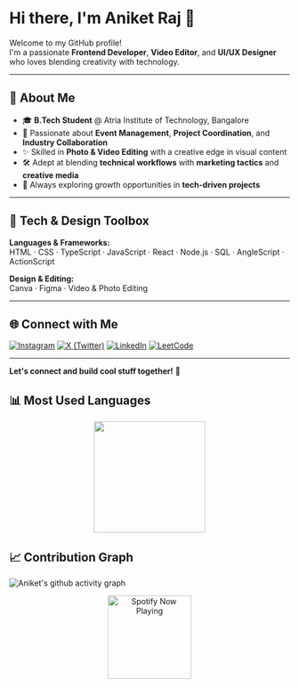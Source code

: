 # Hi there, I'm Aniket Raj 👋

Welcome to my GitHub profile!  
I'm a passionate **Frontend Developer**, **Video Editor**, and **UI/UX Designer** who loves blending creativity with technology.

---

## 🚀 About Me

- 🎓 **B.Tech Student** @ Atria Institute of Technology, Bangalore
- 🎯 Passionate about **Event Management**, **Project Coordination**, and **Industry Collaboration**
- ✨ Skilled in **Photo & Video Editing** with a creative edge in visual content
- 🛠️ Adept at blending **technical workflows** with **marketing tactics** and **creative media**
- 🌱 Always exploring growth opportunities in **tech-driven projects**

---

## 🧰 Tech & Design Toolbox

**Languages & Frameworks:**  
HTML · CSS · TypeScript · JavaScript · React · Node.js · SQL · AngleScript · ActionScript

**Design & Editing:**  
Canva · Figma · Video & Photo Editing

---

## 🌐 Connect with Me

[![Instagram](https://img.shields.io/badge/-Instagram-833AB4?style=flat&logo=instagram&logoColor=white)](https://www.instagram.com/theanikeeeeet/)
[![X (Twitter)](https://img.shields.io/badge/-X-000?style=flat&logo=twitter&logoColor=white)](https://x.com/theanikeeeeet)
[![LinkedIn](https://img.shields.io/badge/-LinkedIn-0077B5?style=flat&logo=linkedin&logoColor=white)](https://www.linkedin.com/in/aniket-raj-b2478b292/)
[![LeetCode](https://img.shields.io/badge/-LeetCode-FFA116?style=flat&logo=leetcode&logoColor=white)](https://leetcode.com/u/theanikeeeeet/)

---

**Let's connect and build cool stuff together!** 🚀


<!--
**theanikeeeeet/theanikeeeeet** is a ✨ _special_ ✨ repository because its `README.md` (this file) appears on your GitHub profile.

Here are some ideas to get you started:

- 🔭 I’m currently working on ...
- 🌱 I’m currently learning ...
- 👯 I’m looking to collaborate on ...
- 🤔 I’m looking for help with ...
- 💬 Ask me about ...
- 📫 How to reach me: ...
- 😄 Pronouns: ...
- ⚡ Fun fact: ...
-->
 ## 📊 Most Used Languages  

<p align="center">
  <img src="https://github-readme-stats.vercel.app/api/top-langs/?username=theanikeeeeet&layout=compact&theme=radical&hide_border=false&border_radius=10" height="200px"/>
</p>








## 📈 Contribution Graph  

![Aniket's github activity graph](https://github-readme-activity-graph.vercel.app/graph?username=theanikeeeeet&theme=react-dark&hide_border=true&area=true)



<p align="center">
  <img
    src="https://spotify-github-profile.kittinanx.com/api/view?uid=lckssbfpmf96of81p37dh51ce&cover_image=true&theme=default&show_offline=false&background_color=121212&interchange=true&bar_color=53b14f&bar_color_cover=false"
    width="150"
    alt="Spotify Now Playing" />
</p>









